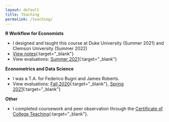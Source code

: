 ```yaml
---
layout: default
title: Teaching
permalink: /teaching/
---
```



**R Workflow for Economists**

* I designed and taught this course at Duke University (Summer 2021) and Clemson University (Summer 2022)
* [View notes](https://github.com/aziff/R-Workflow-for-Economists){:target="_blank"}
* View evaluations: [Summer 2021](https://www.dropbox.com/s/f8fystdpnxc6don/Ziff_Anna_Econ%20890.pdf?dl=0){:target="_blank"}


**Econometrics and Data Science**

* I was a T.A. for Federico Bugni and James Roberts.
* View evaluations: [Fall 2020](https://www.dropbox.com/s/kzoov8nko2mhg5t/Ziff_Anna_Econ%20104.pdf?dl=0){:target="_blank"}, [Spring 2021](https://www.dropbox.com/s/kjijwsarvrrdj5s/Ziff_Anna_Econ%20204.pdf?dl=0){:target="_blank"}



**Other**

* I completed coursework and peer observation through the [Certificate of College Teaching](https://gradschool.duke.edu/professional-development/programs/certificate-college-teaching){:target="_blank"}.
